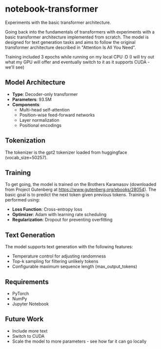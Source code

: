 # notebook-transformer
Experiments with the basic transformer architecture.

Going back into the fundamentals of transformers with experiments with a basic transformer architecture implemented from scratch. The model is designed for text generation tasks and aims to follow the original transformer architecture described in "Attention Is All You Need".

Training included 3 epochs while running on my local CPU :D (I will try out what my GPU will offer and eventually switch to it as it supports CUDA - we'll see)

## Model Architecture

- **Type**: Decoder-only transformer
- **Parameters**: 93.5M
- **Components**:
  - Multi-head self-attention
  - Position-wise feed-forward networks
  - Layer normalization
  - Positional encodings

## Tokenization

The tokenizer is the gpt2 tokenizer loaded from huggingface (vocab_size=50257).

## Training

To get going, the model is trained on the Brothers Karamasov (downloaded from Project Gutenberg at https://www.gutenberg.org/ebooks/28054). The basic goal is to predict the next token given previous tokens. Training is performed using:

- **Loss Function**: Cross-entropy loss
- **Optimizer**: Adam with learning rate scheduling
- **Regularization**: Dropout for preventing overfitting

## Text Generation

The model supports text generation with the following features:
- Temperature control for adjusting randomness
- Top-k sampling for filtering unlikely tokens
- Configurable maximum sequence length (max_output_tokens)


## Requirements

- PyTorch
- NumPy
- Jupyter Notebook

## Future Work

- Include more text
- Switch to CUDA
- Scale the model to more parameters - see how far it can go locally 

